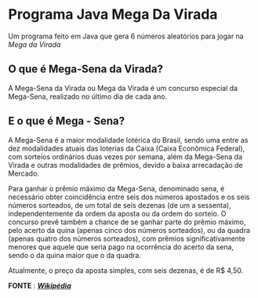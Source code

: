 # Programa Java Mega Da Virada

Um programa feito em Java que gera 6 números aleatórios para jogar na *Mega da Virada*

## O que é Mega-Sena da Virada?

A Mega-Sena da Virada ou Mega da Virada é um concurso especial da Mega-Sena, realizado no último dia de cada ano.

## E o que é Mega - Sena?
A Mega-Sena é a maior modalidade lotérica do Brasil, sendo uma entre as dez modalidades atuais das loterias da Caixa (Caixa Econômica Federal), com sorteios ordinários duas vezes por semana, além da Mega-Sena da Virada e outras modalidades de prêmios, devido a baixa arrecadação de Mercado.

Para ganhar o prêmio máximo da Mega-Sena, denominado sena, é necessário obter coincidência entre seis dos números apostados e os seis números sorteados, de um total de seis dezenas (de um a sessenta), independentemente da ordem da aposta ou da ordem do sorteio. O concurso prevê também a chance de se ganhar parte do prêmio máximo, pelo acerto da quina (apenas cinco dos números sorteados), ou da quadra (apenas quatro dos números sorteados), com prêmios significativamente menores que aquele que seria pago na ocorrência do acerto da sena, sendo o da quina maior que o da quadra.

Atualmente, o preço da aposta simples, com seis dezenas, é de R$ 4,50.

**FONTE** : [***Wikipédia***](https://pt.wikipedia.org/wiki/Mega-Sena)
